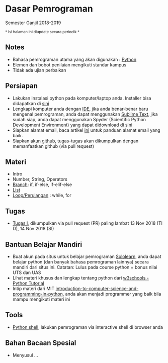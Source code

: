 # Dasar Pemrograman 
Semester Ganjil 2018-2019

<sub>* Isi halaman ini diupdate secara periodik *</sub> 
## Notes
* Bahasa pemrograman utama yang akan digunakan : [Python](https://www.python.org/)
* Elemen dan bobot penilaian mengikuti standar kampus
* Tidak ada ujian perbaikan

## Persiapan
* Lakukan instalasi python pada komputer/laptop anda. Installer bisa didapatkan di [sini](https://www.python.org/downloads/)
* Lengkapi komputer anda dengan [IDE](https://en.wikipedia.org/wiki/Integrated_development_environment), jika anda benar-benar baru mengenal pemrograman, anda dapat menggunakan [Sublime Text](https://www.sublimetext.com/3), jika sudah siap, anda dapat menggunakan Spyder (Scientific Python Development Environment) yang dapat didownload [di sini](https://winpython.github.io/)
* Siapkan alamat email, baca artikel [ini](https://id.wikihow.com/Menulis-Email-Resmi) untuk panduan alamat email yang baik.
* Siapkan [akun github](https://github.com/), tugas-tugas akan dikumpulkan dengan memanfaatkan github (via pull request)

## Materi
* Intro
* Number, String, Operators
* [Branch](materi/branching): if, if-else, if-elif-else
* [List](materi/list)
* [Loop/Perulangan](materi/loop) : while, for


## Tugas
* [Tugas I](tugasI), dikumpulkan via pull request (PR) paling lambat 13 Nov 2018 (TI D), 14 Nov 2018 (SI)

## Bantuan Belajar Mandiri
* Buat akun pada situs untuk belajar pemrograman [Sololearn](https://www.sololearn.com/), anda dapat belajar python (dan banyak bahasa pemrograman lainnya) secara mandiri dari situs ini. Catatan:  Lulus pada course python = bonus nilai UTS dan UAS
* Lihat materi khusus dan lengkap tentang python dari [w3schools - Python Tutorial](https://www.w3schools.com/python/)
* Intip materi dari MIT [introduction-to-computer-science-and-programming-in-python](https://ocw.mit.edu/courses/electrical-engineering-and-computer-science/6-0001-introduction-to-computer-science-and-programming-in-python-fall-2016/syllabus/), anda akan menjadi programmer yang baik bila mampu mengikuti materi ini

## Tools
* [Python shell](https://www.python.org/shell/), lakukan pemrograman via interactive shell di browser anda

## Bahan Bacaan Spesial
* Menyusul ...

